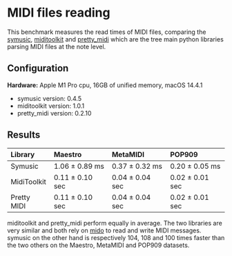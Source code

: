# MIDI files reading

This benchmark measures the read times of MIDI files, comparing the [symusic](https://github.com/Yikai-Liao/symusic), [miditoolkit](https://github.com/YatingMusic/miditoolkit) and [pretty_midi](https://github.com/craffel/pretty-midi) which are the tree main python libraries parsing MIDI files at the note level.

## Configuration

**Hardware:** Apple M1 Pro cpu, 16GB of unified memory, macOS 14.4.1

* symusic version: 0.4.5
* miditoolkit version: 1.0.1
* pretty_midi version: 0.2.10

## Results

| Library     | Maestro         | MetaMIDI        | POP909          |
|:------------|:----------------|:----------------|:----------------|
| Symusic     | 1.06 ± 0.89 ms  | 0.37 ± 0.32 ms  | 0.20 ± 0.05 ms  |
| MidiToolkit | 0.11 ± 0.10 sec | 0.04 ± 0.04 sec | 0.02 ± 0.01 sec |
| Pretty MIDI | 0.11 ± 0.10 sec | 0.04 ± 0.04 sec | 0.02 ± 0.01 sec |

miditoolkit and pretty_midi perform equally in average. The two libraries are very similar and both rely on [mido](https://github.com/mido/mido) to read and write MIDI messages.
symusic on the other hand is respectively 104, 108 and 100 times faster than the two others on the Maestro, MetaMIDI and POP909 datasets.
